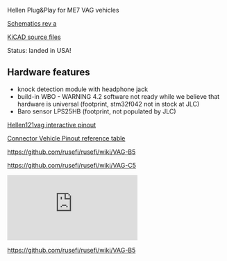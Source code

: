 Hellen Plug&Play for ME7 VAG vehicles

[Schematics rev a](https://github.com/rusefi/hellen121vag/raw/main/boards/hellen121vag-a/board/hellen121vag-a-schematic.pdf)

[KiCAD source files](https://github.com/rusefi/hellen121vag)

Status: landed in USA!


## Hardware features

* knock detection module with headphone jack
* build-in WBO - WARNING 4.2 software not ready while we believe that hardware is universal (footprint, stm32f042 not in stock at JLC)
* Baro sensor LPS25HB (footprint, not populated by JLC)



[Hellen121vag interactive pinout](https://rusefi.com/docs/pinouts/hellen/hellen121vag/)

[Connector Vehicle Pinout reference table](https://docs.google.com/spreadsheets/d/1H0cZPAJFbpprgSu1Y8BiAYzXbqddvIn-Hhod4QCVQwk)

https://github.com/rusefi/rusefi/wiki/VAG-B5

https://github.com/rusefi/rusefi/wiki/VAG-C5


![x](https://rusefi.com/forum/download/file.php?id=7575)



https://github.com/rusefi/rusefi/wiki/VAG-B5